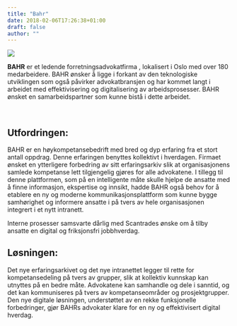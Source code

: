 ```yaml
---
title: "Bahr"
date: 2018-02-06T17:26:38+01:00
draft: false
author: ""
---
```

<div class="container">
    <div class="row">
<div class="col-md-12 col-lg-8 mx-auto">
<div class="row">
<img class="img-fluid mx-auto" src="/pointtaken/img/clients/bahr-logo.png" />
</div>
<p class="lead"><strong>BAHR</strong> er et ledende forretningsadvokatfirma , lokalisert i Oslo med over 180 medarbeidere. BAHR ønsker å ligge i forkant av den teknologiske utviklingen som også påvirker advokatbransjen og har kommet langt i arbeidet med effektivisering og digitalisering av arbeidsprosesser.
BAHR ønsket en samarbeidspartner som kunne bistå i dette arbeidet.</p>
<br>
<h2>Utfordringen:</h2>
<p>
BAHR er en høykompetansebedrift med bred og dyp erfaring fra et stort antall oppdrag. Denne erfaringen benyttes kollektivt i hverdagen. Firmaet ønsket en ytterligere forbedring av sitt erfaringsarkiv slik at organisasjonens samlede kompetanse lett tilgjengelig gjøres for alle advokatene. I tillegg til denne plattformen, som på en intelligente måte skulle hjelpe de ansatte med å finne informasjon, ekspertise og innsikt, hadde BAHR også behov for å etablere en ny og moderne kommunikasjonsplattform som kunne bygge samhørighet og informere ansatte i på tvers av hele organisasjonen integrert i et nytt intranett.
</p>
<p>Interne prosesser samsvarte dårlig med Scantrades ønske om å tilby ansatte en digital og friksjonsfri jobbhverdag.</p>

<h2>Løsningen:</h2>
<p>
Det nye erfaringsarkivet og det nye intranettet legger til rette for kompetansedeling på tvers av grupper, slik at kollektiv kunnskap kan utnyttes på en bedre måte. Advokatene kan samhandle og dele i sanntid, og det kan kommuniseres på tvers av kompetanseområder og prosjektgrupper. Den nye digitale løsningen, understøttet av en rekke funksjonelle forbedringer, gjør BAHRs advokater klare for en ny og effektivisert digital hverdag.</p>
<br>
<br>
</div>
</div>
</div>